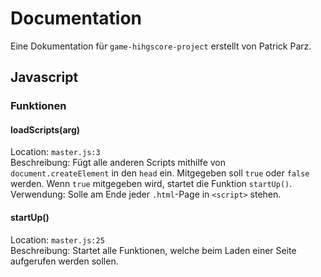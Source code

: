 # Documentation
Eine Dokumentation für `game-hihgscore-project` erstellt von Patrick Parz.

## Javascript

### Funktionen

#### loadScripts(arg)
Location: `master.js:3`<br>
Beschreibung: Fügt alle anderen Scripts mithilfe von `document.createElement` in den `head` ein. Mitgegeben soll `true` oder `false` werden. Wenn `true` mitgegeben wird, startet die Funktion `startUp()`.<br>
Verwendung: Solle am Ende jeder `.html`-Page in `<script>` stehen.

#### startUp()
Location: `master.js:25`<br>
Beschreibung: Startet alle Funktionen, welche beim Laden einer Seite aufgerufen werden sollen.<br>
